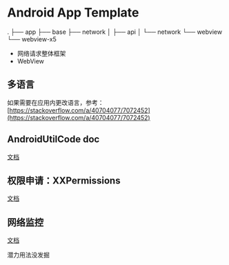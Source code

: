 # Android App Template

.
├── app
├── base
├── network
│   ├── api
│   └── network
└── webview
    └── webview-x5


* 网络请求整体框架
* WebView

## 多语言
如果需要在应用内更改语言，参考：[https://stackoverflow.com/a/40704077/7072452](https://stackoverflow.com/a/40704077/7072452)

## AndroidUtilCode doc

[文档](./docs/android_util_code/README.md)

## 权限申请：XXPermissions

[文档](https://github.com/getActivity/XXPermissions)

## 网络监控

[文档](https://github.com/pwittchen/ReactiveNetwork)

潜力用法没发掘

